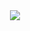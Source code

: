 <div align="center">
  <img src="https://spotify-recently-played-readme.vercel.app/api?user=226e4njtefbeyzwhq6m7nquei&width=1000&count=10">
</div>
